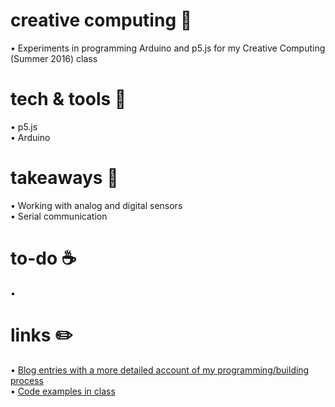 # creative computing 🎨
• Experiments in programming Arduino and p5.js for my Creative Computing (Summer 2016) class<br>

# tech & tools 🔧
• p5.js<br>
• Arduino

# takeaways 🔑
• Working with analog and digital sensors<br>
• Serial communication

# to-do ☕️
• 

# links ✏️ 
• [Blog entries with a more detailed account of my programming/building process](https://cc.nyuad.im/author/ashleytqy/ "Ashley's Blog Entries")<br>
• [Code examples in class](https://github.com/shfitz/Creative-Computing-Summer-2016 "Creative Computing code examples")
